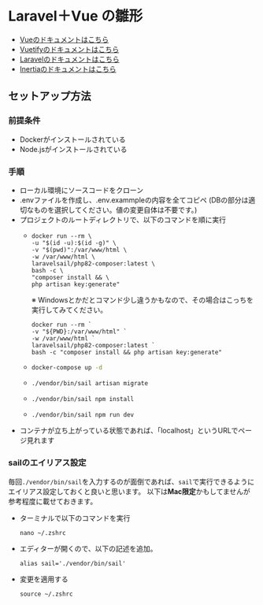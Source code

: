 # Laravel＋Vue の雛形

* [Vueのドキュメントはこちら](https://ja.vuejs.org/)
* [Vuetifyのドキュメントはこちら](https://vuetifyjs.com/en/)
* [Laravelのドキュメントはこちら](https://laravel.com/docs)
* [Inertiaのドキュメントはこちら](https://inertiajs.com/)

## セットアップ方法

### 前提条件
* Dockerがインストールされている
* Node.jsがインストールされている

### 手順
* ローカル環境にソースコードをクローン
* .envファイルを作成し、.env.exammpleの内容を全てコピペ (DBの部分は適切なものを選択してください。値の変更自体は不要です。)
* プロジェクトのルートディレクトリで、以下のコマンドを順に実行
    * ```bash:mac
      docker run --rm \
      -u "$(id -u):$(id -g)" \
      -v "$(pwd)":/var/www/html \
      -w /var/www/html \
      laravelsail/php82-composer:latest \
      bash -c \
      "composer install && \
      php artisan key:generate"
      ```
      ※ Windowsとかだとコマンド少し違うかもなので、その場合はこっちを実行してみてください。
      ```
      docker run --rm `
      -v "${PWD}:/var/www/html" `
      -w /var/www/html `
      laravelsail/php82-composer:latest `
      bash -c "composer install && php artisan key:generate"

      ```
    * ```bash
      docker-compose up -d
      ```
    * ```bash
      ./vendor/bin/sail artisan migrate
      ```
    * ```bash
      ./vendor/bin/sail npm install
      ```
    * ```bash
      ./vendor/bin/sail npm run dev
      ```
* コンテナが立ち上がっている状態であれば、「localhost」というURLでページ見れます

### sailのエイリアス設定

毎回`./vendor/bin/sail`を入力するのが面倒であれば、`sail`で実行できるようにエイリアス設定しておくと良いと思います。
以下は**Mac限定**かもしてませんが参考程度に載せておきます。

* ターミナルで以下のコマンドを実行
  ```
  nano ~/.zshrc
  ```
* エディターが開くので、以下の記述を追加。
  ```
  alias sail='./vendor/bin/sail'
  ```
* 変更を適用する
  ```
  source ~/.zshrc
  ```
